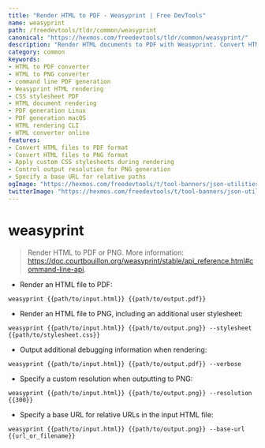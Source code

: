 ```yaml
---
title: "Render HTML to PDF - Weasyprint | Free DevTools"
name: weasyprint
path: /freedevtools/tldr/common/weasyprint
canonical: "https://hexmos.com/freedevtools/tldr/common/weasyprint/"
description: "Render HTML documents to PDF with Weasyprint. Convert HTML files to high-quality PDFs or PNGs using command line options. Free online tool, no registration required."
category: common
keywords:
- HTML to PDF converter
- HTML to PNG converter
- command line PDF generation
- Weasyprint HTML rendering
- CSS stylesheet PDF
- HTML document rendering
- PDF generation Linux
- PDF generation macOS
- HTML rendering CLI
- HTML converter online
features:
- Convert HTML files to PDF format
- Convert HTML files to PNG format
- Apply custom CSS stylesheets during rendering
- Control output resolution for PNG generation
- Specify a base URL for relative paths
ogImage: "https://hexmos.com/freedevtools/t/tool-banners/json-utilities-banner.png"
twitterImage: "https://hexmos.com/freedevtools/t/tool-banners/json-utilities-banner.png"
---
```


# weasyprint

> Render HTML to PDF or PNG.
> More information: <https://doc.courtbouillon.org/weasyprint/stable/api_reference.html#command-line-api>.

- Render an HTML file to PDF:

`weasyprint {{path/to/input.html}} {{path/to/output.pdf}}`

- Render an HTML file to PNG, including an additional user stylesheet:

`weasyprint {{path/to/input.html}} {{path/to/output.png}} --stylesheet {{path/to/stylesheet.css}}`

- Output additional debugging information when rendering:

`weasyprint {{path/to/input.html}} {{path/to/output.pdf}} --verbose`

- Specify a custom resolution when outputting to PNG:

`weasyprint {{path/to/input.html}} {{path/to/output.png}} --resolution {{300}}`

- Specify a base URL for relative URLs in the input HTML file:

`weasyprint {{path/to/input.html}} {{path/to/output.png}} --base-url {{url_or_filename}}`
